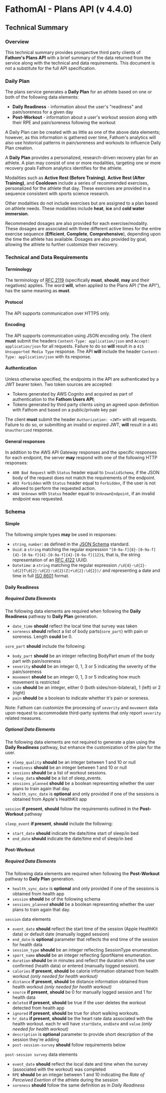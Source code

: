 # FathomAI - Plans API (v 4.4.0)
## Technical Summary


### Overview

This technical summary provides prospective third party clients of __Fathom's Plans API__ with a brief summary of the data returned from the service along with the technical and data requirements.  This document is not a substitute for the full API specification.

### Daily Plan

The plans service generates a __Daily Plan__ for an athlete based on one or both of the following data elements:

* __Daily Readiness__ - information about the user's "readiness" and pain/soreness for a given day
* __Post-Workout__ - information about a user's workout session along with their RPE and pain/soreness following the workout

A Daily Plan can be created with as little as one of the above data elements; however, as this information is gathered over time, Fathom's analytics will also use historical patterns in pain/soreness and workouts to influence Daily Plan creation.



A __Daily Plan__ provides a personalized, research-driven recovery plan for an athlete.  A plan may consist of one or more modalities, targeting one or more recovery goals Fathom analytics identifies for the athlete.

Modalities such as __Active Rest (Before Training)__, __Active Rest (After Training)__, and __Cooldown__ include a series of recommended exercises, personalized for the athlete that day.  These exercises are provided in a sequence consistent with sports science research.
 
Other modalities do not include exercises but are assigned to a plan based on athlete needs.  These modalities include __heat__, __ice__ and __cold water immersion__.

Recommended dosages are also provided for each exercise/modality.  These dosages are associated with three different active times for the entire exercise sequence (__Efficient__, __Complete__, __Comprehensive__), depending upon the time the athlete has available.  Dosages are also provided by goal, allowing the athlete to further customize their recovery.


### Technical and Data Requirements

#### Terminology

The terminology of [RFC 2119](https://www.ietf.org/rfc/rfc2119.txt) (specifically __must__, __should__, __may__ and their negatives) applies.  The word __will__, when applied to the Plans API ("the API"), has the same meaning as __must__.

#### Protocol

The API supports communication over HTTPS only.

#### Encoding

The API supports communication using JSON encoding only.  The client __must__ submit the headers `Content-Type: application/json` and `Accept: application/json` for all requests.  Failure to do so __will__ result in a `415 Unsupported Media Type` response.  The API __will__ include the header `Content-Type: application/json` with its response.

#### Authentication

Unless otherwise specified, the endpoints in the API are authenticated by a JWT bearer token.  Two token sources are accepted:

* Tokens generated by AWS Cognito and acquired as part of authentication to the __Fathom Users API__;
* Tokens generated by third party clients using an agreed upon definition with Fathom and based on a public/private key pair

The client __must__ submit the header `Authorization: <JWT>` with all requests. Failure to do so, or submitting an invalid or expired JWT, __will__ result in a `401 Unauthorized` response.  

#### General responses

In addition to the AWS API Gateway responses and the specific responses for each endpoint, the server __may__ respond with one of the following HTTP responses:

* `400 Bad Request` with `Status` header equal to `InvalidSchema`, if the JSON body of the request does not match the requirements of the endpoint.
* `403 Forbidden` with `Status` header equal to `Forbidden`, if the user is not allowed to perform the requested action.
* `404 Unknown` with `Status` header equal to `UnknownEndpoint`, if an invalid endpoint was requested.

### Schema

#### Simple

The following simple types __may__ be used in responses:

* `string`, `number`: as defined in the [JSON Schema](http://json-schema.org) standard.
* `Uuid`: a `string` matching the regular expression `^[0-9a-f]{8}-[0-9a-f]{4}-[0-9a-f]{4}-[0-9a-f]{4}-[0-9a-f]{12}$`, that is, the string representation of an [RFC 4122](https://tools.ietf.org/html/rfc4122) UUID.
* `Datetime`: a `string` matching the regular expression `/\d{4}-\d{2}-\d{2}T\d{2}:\d{2}:\d{2}(Z|+\d{2}:\d{2})/` and representing a date and time in full [ISO 8601](https://www.iso.org/iso-8601-date-and-time-format.html) format.

#### Daily Readiness

##### Required Data Elements

The following data elements are required when following the __Daily Readiness__ pathway to __Daily Plan__ generation.

* `date_time` __should__ reflect the local time that survey was taken
* `soreness` __should__ reflect a list of body parts(`sore_part`) with pain or soreness. Length __could__ be 0.

`sore_part` __should__ include the following:

* `body_part` __should__ be an integer reflecting BodyPart enum of the body part with pain/soreness
* `severity` __should__ be an integer 0, 1, 3 or 5 indicating the severity of the pain/soreness
* `movement` __should__ be an integer 0, 1, 3 or 5 indicating how much movement is restricted 
* `side` __should__ be an integer, either 0 (both sides/non-bilateral), 1 (left) or 2 (right)
* `pain` __should__ be a boolean to indicate whether it's pain or soreness.

Note: Fathom can customize the processing of `severity` and `movement` data upon request to accommodate third-party systems that only report `severity` related measures.

##### Optional Data Elements

The following data elements are not required to generate a plan using the __Daily Readiness__ pathway, but enhance the customization of the plan for the user.

* `sleep_quality` __should__ be an integer between 1 and 10 or null
* `readiness` __should__ be an integer between 1 and 10 or null
* `sessions` __should__ be a list of workout sessions.
* `sleep_data` __should__ be a list of sleep_events.
* `sessions_planned` __should__ be a boolean representing whether the user plans to train again that day.
* `health_sync_date` is __optional__ and only provided if one of the sessions is obtained from Apple's HealthKit app

`session` __if present__, __should__ follow the requirements outlined in the __Post-Workout__ pathway


`sleep_event` __if present__, __should__ include the following:

* `start_date` __should__ indicate the date/time start of sleep/in bed
* `end_date` __should__ indicate the date/time end of sleep/in bed


#### Post-Workout
##### Required Data Elements

The following data elements are required when following the __Post-Workout__ pathway to __Daily Plan__ generation.

* `health_sync_date` is __optional__ and only provided if one of the sessions is obtained from health app
* `session` __should__ be of the following schema
* `sessions_planned` __should__ be a boolean representing whether the user plans to train again that day.

`session` data elements

* `event_date` __should__ reflect the start time of the session (Apple HealthKit data) or default date (manually logged session)
* `end_date` is __optional__ parameter that reflects the end time of the session for health data
* `session_type` __should__ be an integer reflecting SessionType enumeration.
* `sport_name` __should__ be an integer reflecting SportName enumeration.
* `duration` __should__ be in minutes and reflect the duration which the user confirmed (health data) or entered (manually logged session).
* `calories` __if present__, __should__ be calorie information obtained from health workout _(only needed for health workout)_
* `distance` __if present__, __should__ be distance information obtained from health workout _(only needed for health workout)_
* `source` __if present__, __should__ be 0 for manually logged session and 1 for health data
* `deleted` __if present__, __should__ be true if the user deletes the workout detected from health app
* `ignored` __if present__, __should__ be true for short walking workouts.
* `hr_data` __if present__, __should__ be the heart rate data associated with the health workout. each hr will have `startDate`, `endDate` and `value` _(only needed for health workout)_
* `description` is __optional__ parameter to provide short description of the session they're adding
* `post-session-survey` __should__ follow requirements below

`post-session survey` data elements

* `event_date` __should__ reflect the local date and time when the survey (associated with the workout) was completed
* `RPE` __should__ be an integer between 1 and 10 indicating the _Rate of Perceived Exertion_ of the athlete during the session
* `soreness` __should__ follow the same definition as in _Daily Readiness_





